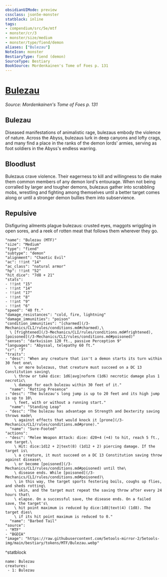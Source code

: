 ```yaml
---
obsidianUIMode: preview
cssclass: json5e-monster
statblock: inline
tags:
- compendium/src/5e/mtf
- monster/cr/3
- monster/size/medium
- monster/type/fiend/demon
aliases: ["Bulezau"]
NoteIcon: monster
BestiaryType: fiend (demon)
SourceType: Bestiary
BookSource: Mordenkainen's Tome of Foes p. 131
---
```

# [Bulezau](3-Mechanics\CLI\bestiary\fiend/bulezau-mtf.md)
*Source: Mordenkainen's Tome of Foes p. 131*  

## Bulezau

Diseased manifestations of animalistic rage, bulezaus embody the violence of nature. Across the Abyss, bulezaus lurk in deep canyons and lofty crags, and many find a place in the ranks of the demon lords' armies, serving as foot soldiers in the Abyss's endless warring.

## Bloodlust

Bulezaus crave violence. Their eagerness to kill and willingness to die make them common members of any demon lord's entourage. When not being corralled by larger and tougher demons, bulezaus gather into scrabbling mobs, wrestling and fighting among themselves until a better target comes along or until a stronger demon bullies them into subservience.

## Repulsive

Disfiguring ailments plague bulezaus: crusted eyes, maggots wriggling in open sores, and a reek of rotten meat that follows them wherever they go.

```statblock
"name": "Bulezau (MTF)"
"size": "Medium"
"type": "fiend"
"subtype": "demon"
"alignment": "Chaotic Evil"
"ac": !!int "14"
"ac_class": "natural armor"
"hp": !!int "52"
"hit_dice": "7d8 + 21"
"stats":
- !!int "15"
- !!int "14"
- !!int "17"
- !!int "8"
- !!int "9"
- !!int "6"
"speed": "40 ft."
"damage_resistances": "cold, fire, lightning"
"damage_immunities": "poison"
"condition_immunities": "[charmed](/3-Mechanics/CLI/rules/conditions.md#charmed),\
  \ [frightened](/3-Mechanics/CLI/rules/conditions.md#frightened), [poisoned](/3-Mechanics/CLI/rules/conditions.md#poisoned)"
"senses": "darkvision 120 ft., passive Perception 9"
"languages": "Abyssal, telepathy 60 ft."
"cr": "3"
"traits":
- "desc": "When any creature that isn't a demon starts its turn within 30 feet one\
    \ or more bulezaus, that creature must succeed on a DC 13 Constitution saving\
    \ throw or take dice: 1d6|avg|noform (1d6) necrotic damage plus 1 necrotic\
    \ damage for each bulezau within 30 feet of it."
  "name": "Rotting Presence"
- "desc": "The bulezau's long jump is up to 20 feet and its high jump is up to 10\
    \ feet, with or without a running start."
  "name": "Standing Leap"
- "desc": "The bulezau has advantage on Strength and Dexterity saving throws made\
    \ against effects that would knock it [prone](/3-Mechanics/CLI/rules/conditions.md#prone)."
  "name": "Sure-Footed"
"actions":
- "desc": "Melee Weapon Attack: dice: d20+4 (+4) to hit, reach 5 ft., one target.\
    \ Hit: dice:1d12 + 2|text(8) (1d12 + 2) piercing damage. If the target is\
    \ a creature, it must succeed on a DC 13 Constitution saving throw against disease\
    \ or become [poisoned](/3-Mechanics/CLI/rules/conditions.md#poisoned) until the\
    \ disease ends. While [poisoned](/3-Mechanics/CLI/rules/conditions.md#poisoned)\
    \ in this way, the target sports festering boils, coughs up flies, and sheds rotting\
    \ skin, and the target must repeat the saving throw after every 24 hours that\
    \ elapse. On a successful save, the disease ends. On a failed save, the target's\
    \ hit point maximum is reduced by dice:1d8|text(4) (1d8). The target dies\
    \ if its hit point maximum is reduced to 0."
  "name": "Barbed Tail"
"source":
- "MTF"
- "BGDIA"
"image": "https://raw.githubusercontent.com/5etools-mirror-2/5etools-img/main/bestiary/tokens/MTF/Bulezau.webp"
```
^statblock

```encounter-table
name: Bulezau
creatures:
 - 1: Bulezau
```